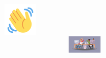 <div id="header" align="left">
  <img src="https://github.com/tinkusaini13/tinkusaini13/blob/main/Hello.gif" width="100"/>
</div>

<div id="header" align="center">
  <img src="https://github.com/tinkusaini13/tinkusaini13/blob/main/comput.gif" width="100"/>
</div>

